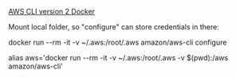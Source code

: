
[AWS CLI version 2 Docker](https://docs.aws.amazon.com/cli/latest/userguide/install-cliv2-docker.html)

Mount local folder, so "configure" can store credentials in there:

docker run --rm -it -v ~/.aws:/root/.aws amazon/aws-cli configure

alias aws='docker run --rm -it -v ~/.aws:/root/.aws -v $(pwd):/aws amazon/aws-cli'
